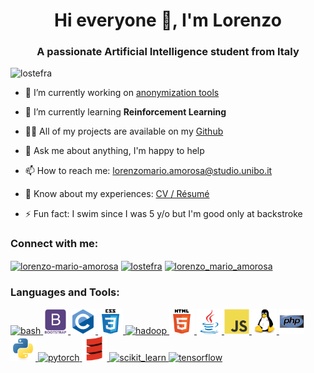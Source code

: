 <h1 align="center">Hi everyone 👋, I'm Lorenzo</h1>
<h3 align="center">A passionate Artificial Intelligence student from Italy</h3>

<p align="left"> <img src="https://komarev.com/ghpvc/?username=lostefra&label=Profile%20views&color=0e75b6&style=flat" alt="lostefra" /> </p>

- 🔭 I’m currently working on [anonymization tools](https://github.com/Lostefra/DocxAnonymizer-core)

- 🌱 I’m currently learning **Reinforcement Learning**

- 👨‍💻 All of my projects are available on my [Github](https://github.com/Lostefra)

- 💬 Ask me about anything, I'm happy to help

- 📫 How to reach me: lorenzomario.amorosa@studio.unibo.it

- 📄 Know about my experiences: [CV / Résumé](https://docs.google.com/document/d/1zkIMZMSIkRN_5s7iQmImOThlqtYkrWm2UD7cc4OlB5U/edit?usp=sharing)

- ⚡ Fun fact: I swim since I was 5 y/o but I'm good only at backstroke

<h3 align="left">Connect with me:</h3>
<p align="left">
<a href="https://linkedin.com/in/lorenzo-mario-amorosa" target="blank"><img align="center" src="https://cdn.jsdelivr.net/npm/simple-icons@3.0.1/icons/linkedin.svg" alt="lorenzo-mario-amorosa" height="30" width="40" /></a>
<a href="https://stackoverflow.com/users/11870155/lostefra" target="blank"><img align="center" src="https://cdn.jsdelivr.net/npm/simple-icons@3.0.1/icons/stackoverflow.svg" alt="lostefra" height="30" width="40" /></a>
<a href="https://instagram.com/lorenzo_mario_" target="blank"><img align="center" src="https://cdn.jsdelivr.net/npm/simple-icons@3.0.1/icons/instagram.svg" alt="lorenzo_mario_amorosa" height="30" width="40" /></a>
</p>

<h3 align="left">Languages and Tools:</h3>
<p align="left"> <a href="https://www.gnu.org/software/bash/" target="_blank"> <img src="https://www.vectorlogo.zone/logos/gnu_bash/gnu_bash-icon.svg" alt="bash" width="40" height="40"/> </a> <a href="https://getbootstrap.com" target="_blank"> <img src="https://raw.githubusercontent.com/devicons/devicon/master/icons/bootstrap/bootstrap-plain-wordmark.svg" alt="bootstrap" width="40" height="40"/> </a> <a href="https://www.cprogramming.com/" target="_blank"> <img src="https://raw.githubusercontent.com/devicons/devicon/master/icons/c/c-original.svg" alt="c" width="40" height="40"/> </a> <a href="https://www.w3schools.com/css/" target="_blank"> <img src="https://raw.githubusercontent.com/devicons/devicon/master/icons/css3/css3-original-wordmark.svg" alt="css3" width="40" height="40"/> </a> <a href="https://hadoop.apache.org/" target="_blank"> <img src="https://www.vectorlogo.zone/logos/apache_hadoop/apache_hadoop-icon.svg" alt="hadoop" width="40" height="40"/> </a> <a href="https://www.w3.org/html/" target="_blank"> <img src="https://raw.githubusercontent.com/devicons/devicon/master/icons/html5/html5-original-wordmark.svg" alt="html5" width="40" height="40"/> </a> <a href="https://www.java.com" target="_blank"> <img src="https://raw.githubusercontent.com/devicons/devicon/master/icons/java/java-original.svg" alt="java" width="40" height="40"/> </a> <a href="https://developer.mozilla.org/en-US/docs/Web/JavaScript" target="_blank"> <img src="https://raw.githubusercontent.com/devicons/devicon/master/icons/javascript/javascript-original.svg" alt="javascript" width="40" height="40"/> </a> <a href="https://www.linux.org/" target="_blank"> <img src="https://raw.githubusercontent.com/devicons/devicon/master/icons/linux/linux-original.svg" alt="linux" width="40" height="40"/> </a> <a href="https://www.php.net" target="_blank"> <img src="https://raw.githubusercontent.com/devicons/devicon/master/icons/php/php-original.svg" alt="php" width="40" height="40"/> </a> <a href="https://www.python.org" target="_blank"> <img src="https://raw.githubusercontent.com/devicons/devicon/master/icons/python/python-original.svg" alt="python" width="40" height="40"/> </a> <a href="https://pytorch.org/" target="_blank"> <img src="https://www.vectorlogo.zone/logos/pytorch/pytorch-icon.svg" alt="pytorch" width="40" height="40"/> </a> <a href="https://www.scala-lang.org" target="_blank"> <img src="https://raw.githubusercontent.com/devicons/devicon/master/icons/scala/scala-original.svg" alt="scala" width="40" height="40"/> </a> <a href="https://scikit-learn.org/" target="_blank"> <img src="https://upload.wikimedia.org/wikipedia/commons/0/05/Scikit_learn_logo_small.svg" alt="scikit_learn" width="40" height="40"/> </a> <a href="https://www.tensorflow.org" target="_blank"> <img src="https://www.vectorlogo.zone/logos/tensorflow/tensorflow-icon.svg" alt="tensorflow" width="40" height="40"/> </a> </p>

<!--
<h3 align="left">Github stats:</h3>

<p><img align="left" src="https://github-readme-stats.vercel.app/api/top-langs?username=lostefra&show_icons=true&locale=en&layout=compact" alt="lostefra" style="margin:1em;"/></p>

<p>&nbsp;<img align="center" src="https://github-readme-stats.vercel.app/api?username=lostefra&show_icons=true&locale=en" alt="lostefra" /></p>
-->

<!--
<p><img align="center" src="https://github-readme-streak-stats.herokuapp.com/?user=lostefra&" alt="lostefra" /></p>
-->
